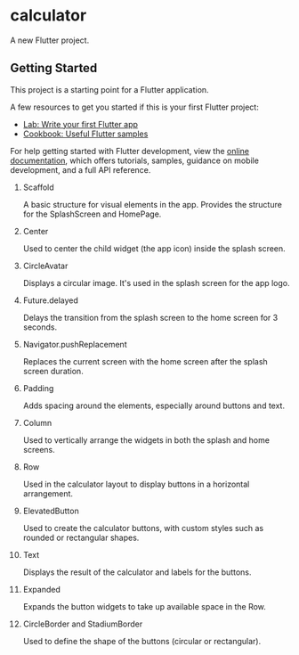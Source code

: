 # calculator

A new Flutter project.

## Getting Started

This project is a starting point for a Flutter application.

A few resources to get you started if this is your first Flutter project:

- [Lab: Write your first Flutter app](https://docs.flutter.dev/get-started/codelab)
- [Cookbook: Useful Flutter samples](https://docs.flutter.dev/cookbook)

For help getting started with Flutter development, view the
[online documentation](https://docs.flutter.dev/), which offers tutorials,
samples, guidance on mobile development, and a full API reference.
1. Scaffold

    A basic structure for visual elements in the app.
    Provides the structure for the SplashScreen and HomePage.

2. Center

    Used to center the child widget (the app icon) inside the splash screen.


3. CircleAvatar

    Displays a circular image. It's used in the splash screen for the app logo.

4. Future.delayed

    Delays the transition from the splash screen to the home screen for 3 seconds.

5. Navigator.pushReplacement

    Replaces the current screen with the home screen after the splash screen duration.

6. Padding

    Adds spacing around the elements, especially around buttons and text.

7. Column

    Used to vertically arrange the widgets in both the splash and home screens.

8. Row

    Used in the calculator layout to display buttons in a horizontal arrangement.

9. ElevatedButton

    Used to create the calculator buttons, with custom styles such as rounded or rectangular shapes.

10. Text

    Displays the result of the calculator and labels for the buttons.

11. Expanded

    Expands the button widgets to take up available space in the Row.

12. CircleBorder and StadiumBorder

    Used to define the shape of the buttons (circular or rectangular).


